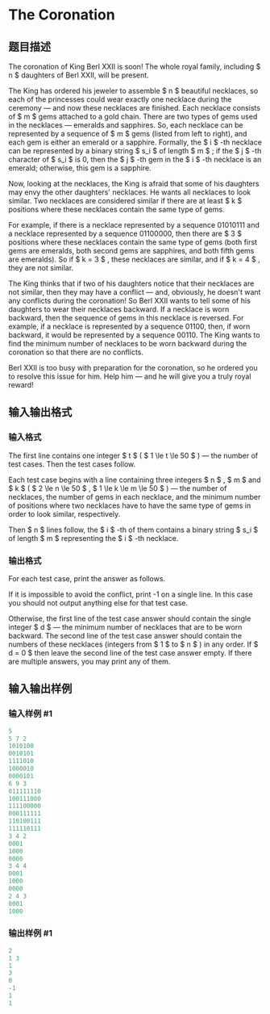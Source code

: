 # The Coronation

## 题目描述

The coronation of King Berl XXII is soon! The whole royal family, including $ n $ daughters of Berl XXII, will be present.

The King has ordered his jeweler to assemble $ n $ beautiful necklaces, so each of the princesses could wear exactly one necklace during the ceremony — and now these necklaces are finished. Each necklace consists of $ m $ gems attached to a gold chain. There are two types of gems used in the necklaces — emeralds and sapphires. So, each necklace can be represented by a sequence of $ m $ gems (listed from left to right), and each gem is either an emerald or a sapphire. Formally, the $ i $ -th necklace can be represented by a binary string $ s_i $ of length $ m $ ; if the $ j $ -th character of $ s_i $ is 0, then the $ j $ -th gem in the $ i $ -th necklace is an emerald; otherwise, this gem is a sapphire.

Now, looking at the necklaces, the King is afraid that some of his daughters may envy the other daughters' necklaces. He wants all necklaces to look similar. Two necklaces are considered similar if there are at least $ k $ positions where these necklaces contain the same type of gems.

For example, if there is a necklace represented by a sequence 01010111 and a necklace represented by a sequence 01100000, then there are $ 3 $ positions where these necklaces contain the same type of gems (both first gems are emeralds, both second gems are sapphires, and both fifth gems are emeralds). So if $ k = 3 $ , these necklaces are similar, and if $ k = 4 $ , they are not similar.

The King thinks that if two of his daughters notice that their necklaces are not similar, then they may have a conflict — and, obviously, he doesn't want any conflicts during the coronation! So Berl XXII wants to tell some of his daughters to wear their necklaces backward. If a necklace is worn backward, then the sequence of gems in this necklace is reversed. For example, if a necklace is represented by a sequence 01100, then, if worn backward, it would be represented by a sequence 00110. The King wants to find the minimum number of necklaces to be worn backward during the coronation so that there are no conflicts.

Berl XXII is too busy with preparation for the coronation, so he ordered you to resolve this issue for him. Help him — and he will give you a truly royal reward!

## 输入输出格式

### 输入格式

The first line contains one integer $ t $ ( $ 1 \le t \le 50 $ ) — the number of test cases. Then the test cases follow.

Each test case begins with a line containing three integers $ n $ , $ m $ and $ k $ ( $ 2 \le n \le 50 $ , $ 1 \le k \le m \le 50 $ ) — the number of necklaces, the number of gems in each necklace, and the minimum number of positions where two necklaces have to have the same type of gems in order to look similar, respectively.

Then $ n $ lines follow, the $ i $ -th of them contains a binary string $ s_i $ of length $ m $ representing the $ i $ -th necklace.

### 输出格式

For each test case, print the answer as follows.

If it is impossible to avoid the conflict, print -1 on a single line. In this case you should not output anything else for that test case.

Otherwise, the first line of the test case answer should contain the single integer $ d $ — the minimum number of necklaces that are to be worn backward. The second line of the test case answer should contain the numbers of these necklaces (integers from $ 1 $ to $ n $ ) in any order. If $ d = 0 $ then leave the second line of the test case answer empty. If there are multiple answers, you may print any of them.

## 输入输出样例

### 输入样例 #1

```cpp
5
5 7 2
1010100
0010101
1111010
1000010
0000101
6 9 3
011111110
100111000
111100000
000111111
110100111
111110111
3 4 2
0001
1000
0000
3 4 4
0001
1000
0000
2 4 3
0001
1000

```
### 输出样例 #1

```cpp
2
1 3 
1
3 
0
-1
1
1 

```
